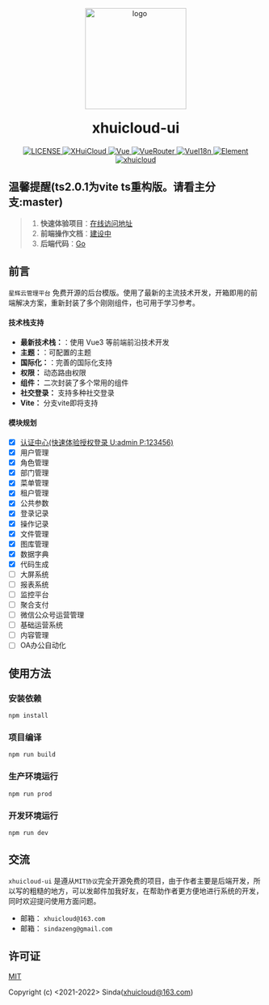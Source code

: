 <p align="center">
     <img src="https://xhuicloud.oss-cn-shenzhen.aliyuncs.com/logo-transparent.png" width="200px" height="200px" alt="logo"> </br>
</p>
<h1 align="center" style="margin: 20px 20px; font-weight: bold;">xhuicloud-ui</h1> 

<p align="center">
  <a href="https://github.com/sindaZeng/XHuiCloud/blob/develop/LICENSE">
    <img src="https://img.shields.io/badge/License-MIT-blue.svg" alt="LICENSE">
  </a>
  <a href="https://github.com/sindaZeng/XHuiCloud">
    <img src="https://img.shields.io/badge/XHuiCloud-2.0.1-green.svg" alt="XHuiCloud">
  </a>
  <a href="#">
    <img src="https://img.shields.io/badge/Vue-3.2.8-green.svg" alt="Vue">
  </a>
  <a href="#">
    <img src="https://img.shields.io/badge/Vue--Router-4.0.14-green.svg" alt="VueRouter">
  </a>
  <a href="#">
    <img src="https://img.shields.io/badge/Vue--I18n-9.1.7-green.svg" alt="VueI18n">
  </a>
  <a href="#">
    <img src="https://img.shields.io/badge/Element--Plus-1.3.0--beta.10-green.svg" alt="Element">
  </a>

  <a href="https://mp.weixin.qq.com/cgi-bin/showqrcode?ticket=gQHz8DwAAAAAAAAAAS5odHRwOi8vd2VpeGluLnFxLmNvbS9xLzAybV9pT1JlRmxjUEUxMDAwMHcwN0UAAgTet0ZiAwQAAAAA">
    <img src="https://img.shields.io/badge/%E5%85%AC%E4%BC%97%E5%8F%B7-xhuicloud-brightgreen" alt="xhuicloud">
  </a>
</p>


## 温馨提醒(ts2.0.1为vite ts重构版。请看主分支:master)

> 1. **快速体验项目**：[在线访问地址](http://xhuicloud.cn/)
> 2. **前端操作文档**：[建设中](http://doc.xhuicloud.cn/#/)
> 3. **后端代码**：[Go](https://github.com/sindaZeng/XHuiCloud)

## 前言

`星辉云管理平台` 免费开源的后台模版。使用了最新的主流技术开发，开箱即用的前端解决方案，重新封装了多个刚刚组件，也可用于学习参考。

#### 技术栈支持
- **最新技术栈：**：使用 Vue3 等前端前沿技术开发
- **主题：**：可配置的主题
- **国际化：**：完善的国际化支持
- **权限：** 动态路由权限
- **组件：** 二次封装了多个常用的组件
- **社交登录：** 支持多种社交登录
- **Vite：** 分支vite即将支持


#### 模块规划

- [x] [认证中心(快速体验授权登录 U:admin P:123456)](http://oauth2.xhuicloud.cn/oauth/authorize?client_id=test&response_type=code&scop=server&redirect_uri=http://xhuicloud.cn)
- [x] 用户管理
- [x] 角色管理
- [x] 部门管理
- [x] 菜单管理
- [x] 租户管理
- [x] 公共参数
- [x] 登录记录
- [x] 操作记录
- [x] 文件管理
- [x] 图库管理
- [x] 数据字典
- [x] 代码生成
- [ ] 大屏系统
- [ ] 报表系统
- [ ] 监控平台
- [ ] 聚合支付
- [ ] 微信公众号运营管理
- [ ] 基础运营系统
- [ ] 内容管理
- [ ] OA办公自动化

## 使用方法
### 安装依赖
```
npm install
```

### 项目编译
```
npm run build
```

### 生产环境运行
```
npm run prod
```

### 开发环境运行
```
npm run dev
```

## 交流

`xhuicloud-ui` 是遵从`MIT协议`完全开源免费的项目，由于作者主要是后端开发，所以写的粗糙的地方，可以发邮件加我好友，在帮助作者更方便地进行系统的开发，同时欢迎提问使用方面问题。

- 邮箱： `xhuicloud@163.com`
- 邮箱： `sindazeng@gmail.com`

## 许可证

[MIT](https://github.com/sindaZeng/xhuicloud-ui/blob/master/LICENSE)

Copyright (c) <2021-2022> Sinda(xhuicloud@163.com)
